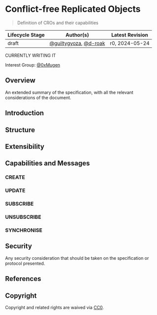 # Conflict-free Replicated Objects

> Definition of CROs and their capabilities

| Lifecycle Stage | Author(s)                 | Latest Revision |
|-----------------|---------------------------|-----------------|
| draft           | [@guiltygyoza](https://github.com/guiltygyoza), [@d-roak](https://github.com/d-roak) | r0, 2024-05-24  |

CURRENTLY WRITING IT

Interest Group: [@0xMugen](https://github.com/0xMugen)

## Overview

An extended summary of the specification, with all the relevant considerations of the document.

## Introduction


## Structure


## Extensibility


## Capabilities and Messages

### CREATE

### UPDATE

### SUBSCRIBE

### UNSUBSCRIBE

### SYNCHRONISE


## Security

Any security consideration that should be taken on the specification or protocol presented.

## References


## Copyright

Copyright and related rights are waived via [CC0](https://creativecommons.org/publicdomain/zero/1.0/).
